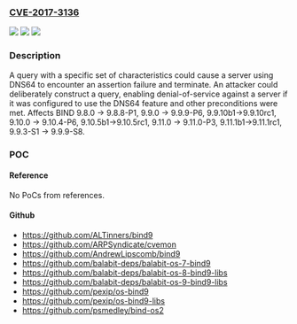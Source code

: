 ### [CVE-2017-3136](https://cve.mitre.org/cgi-bin/cvename.cgi?name=CVE-2017-3136)
![](https://img.shields.io/static/v1?label=Product&message=BIND%209&color=blue)
![](https://img.shields.io/static/v1?label=Version&message=n%2Fa&color=blue)
![](https://img.shields.io/static/v1?label=Vulnerability&message=Servers%20are%20at%20risk%20if%20they%20are%20configured%20to%20use%20DNS64%20and%20if%20the%20option%20%22break-dnssec%20yes%3B%22%20is%20in%20use.&color=brighgreen)

### Description

A query with a specific set of characteristics could cause a server using DNS64 to encounter an assertion failure and terminate. An attacker could deliberately construct a query, enabling denial-of-service against a server if it was configured to use the DNS64 feature and other preconditions were met. Affects BIND 9.8.0 -> 9.8.8-P1, 9.9.0 -> 9.9.9-P6, 9.9.10b1->9.9.10rc1, 9.10.0 -> 9.10.4-P6, 9.10.5b1->9.10.5rc1, 9.11.0 -> 9.11.0-P3, 9.11.1b1->9.11.1rc1, 9.9.3-S1 -> 9.9.9-S8.

### POC

#### Reference
No PoCs from references.

#### Github
- https://github.com/ALTinners/bind9
- https://github.com/ARPSyndicate/cvemon
- https://github.com/AndrewLipscomb/bind9
- https://github.com/balabit-deps/balabit-os-7-bind9
- https://github.com/balabit-deps/balabit-os-8-bind9-libs
- https://github.com/balabit-deps/balabit-os-9-bind9-libs
- https://github.com/pexip/os-bind9
- https://github.com/pexip/os-bind9-libs
- https://github.com/psmedley/bind-os2

